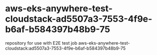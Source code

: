 # aws-eks-anywhere-test-cloudstack-ad5507a3-7553-4f9e-b6af-b584397b48b9-75
repository for use with E2E test job aws-eks-anywhere-test-cloudstack:ad5507a3-7553-4f9e-b6af-b584397b48b9-75
